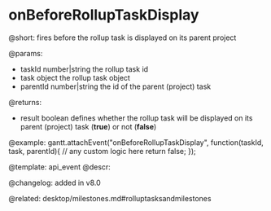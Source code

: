 onBeforeRollupTaskDisplay
=============

@short: fires before the rollup task is displayed on its parent project 
	

@params:
- taskId 	number|string	the rollup task id
- task	object	the rollup task object
- parentId	number|string	the id of the parent (project) task

@returns:  
- result     boolean       defines whether the rollup task will be displayed on its parent (project) task (<b>true</b>) or not (<b>false</b>) 

@example:
gantt.attachEvent("onBeforeRollupTaskDisplay", function(taskId, task, parentId){
    // any custom logic here
    return false;
});

@template:	api_event
@descr:

@changelog: added in v8.0

@related: desktop/milestones.md#rolluptasksandmilestones
